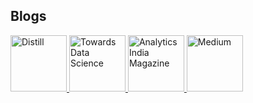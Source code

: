 ## Blogs
<p>
<a href="https://distill.pub/">
<img border="0" title="Distill" 
src="https://pbs.twimg.com/profile_images/1217512741956489216/VMIw85Xe_400x400.jpg"
width="90" height="90">
</a>
  
<a href="https://towardsdatascience.com/">
<img border="0" title="Towards Data Science" 
src="https://miro.medium.com/max/1173/1*eLxNtw6hQ4-3HrHda5BCCw.png"
width="90" height="90">
</a>
  
<a href="https://analyticsindiamag.com/">
<img border="0" title="Analytics India Magazine" 
src="https://analyticsindiamag.com/wp-content/uploads/2016/12/AIM-Logo.png"
width="90" height="90">
</a>
  
<a href="https://medium.com/">
<img border="0" title="Medium" 
src="https://miro.medium.com/max/800/1*sHhtYhaCe2Uc3IU0IgKwIQ.png"
width="90" height="90">
</a>
</p> 
